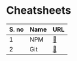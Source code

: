 # Cheatsheets

| S. no | Name | URL                                                              |
| ----- | ---- | ---------------------------------------------------------------- |
| 1     | NPM  | [🔗](https://github.com/ehsaanqazi/Cheatsheets/blob/main/npm.md) |
| 2     | Git  | [🔗](https://github.com/ehsaanqazi/Cheatsheets/blob/main/git.md) |
